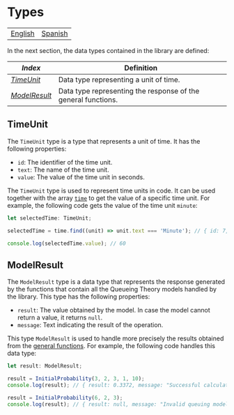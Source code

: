 # Types

<div align="center">
  <table>
      <tr>
          <!-- Do not translate this table -->
          <td><a href="./README.md"> English </a></td>
          <td><a href="./README-ES.md"> Spanish </a></td>
      </tr>
  </table>
</div>

In the next section, the data types contained in the library are defined:

| **_Index_**                   | **Definition**                                                |
| ----------------------------- | ------------------------------------------------------------- |
| _[TimeUnit](#timeunit)_       | Data type representing a unit of time.                        |
| _[ModelResult](#modelresult)_ | Data type representing the response of the general functions. |

## TimeUnit

The `TimeUnit` type is a type that represents a unit of time. It has the following properties:

- `id`: The identifier of the time unit.
- `text`: The name of the time unit.
- `value`: The value of the time unit in seconds.

The `TimeUnit` type is used to represent time units in code. It can be used together with the array [`time`](https://github.com/gustavoerivero/QuantaQueue/blob/main/src/time/README.md) to get the value of a specific time unit. For example, the following code gets the value of the time unit `minute`:

```typescript
let selectedTime: TimeUnit;

selectedTime = time.find((unit) => unit.text === 'Minute'); // { id: 7, text: "Minute", value: 60 }

console.log(selectedTime.value); // 60
```

## ModelResult

The `ModelResult` type is a data type that represents the response generated by the functions that contain all the Queueing Theory models handled by the library. This type has the following properties:

- `result`: The value obtained by the model. In case the model cannot return a value, it returns `null`.
- `message`: Text indicating the result of the operation.

This type `ModelResult` is used to handle more precisely the results obtained from the [general functions](https://github.com/gustavoerivero/formulae/blob/main/src/research/General/README.md). For example, the following code handles this data type:

```typescript
let result: ModelResult;

result = InitialProbability(3, 2, 3, 1, 10);
console.log(result); // { result: 0.3372, message: "Successful calculation for the M/M/1/k model." }

result = InitialProbability(6, 2, 3);
console.log(result); // { result: null, message: "Invalid queuing model selected." }
```
